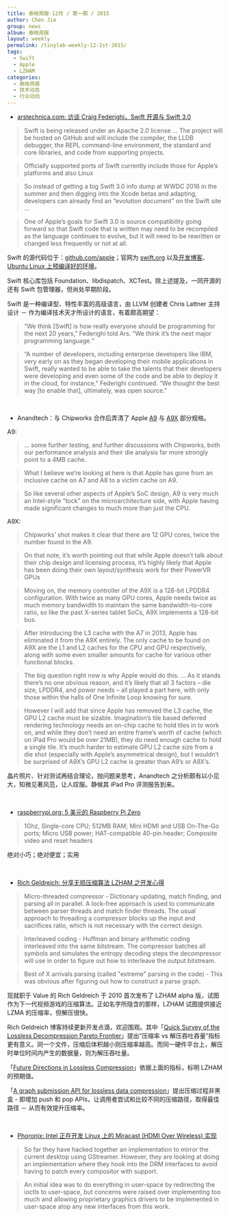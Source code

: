 ```yaml
---
title: 泰晓周报·12月 / 第一期 / 2015
author: Chen Jie
group: news
album: 泰晓周报
layout: weekly
permalink: /tinylab-weekly-12-1st-2015/
tags:
  - Swift
  - Apple
  - LZHAM
categories:
  - 泰晓周报
  - 技术动态
  - 行业动向
---
```


- [arstechnica.com: 访谈 Craig Federighi，Swift 开源与 Swift 3.0](http://arstechnica.com/apple/2015/12/craig-federighi-talks-open-source-swift-and-whats-coming-in-version-3-0/)

> Swift is being released under an Apache 2.0 license ... The project will be hosted on GitHub and will include the compiler, the LLDB debugger, the REPL command-line environment, the standard and core libraries, and code from supporting projects.

> Officially supported ports of Swift currently include those for Apple’s platforms and also Linux

> So instead of getting a big Swift 3.0 info dump at WWDC 2016 in the summer and then digging into the Xcode betas and adapting, developers can already find an “evolution document” on the Swift site ...

> One of Apple’s goals for Swift 3.0 is source compatibility going forward so that Swift code that is written may need to be recompiled as the language continues to evolve, but it will need to be rewritten or changed less frequently or not at all.

Swift 的源代码位于：[github.com/apple](https://github.com/apple)；官网为 [swift.org](https://swift.org/) 以及[开发博客](https://developer.apple.com/swift/blog)、[Ubuntu Linux 上预编译好的环境](https://swift.org/download/#latest-development-snapshots)。

Swift 核心库包括 Foundation、libdispatch、XCTest。除上述提及，一同开源的还有 Swift 包管理器，但尚处早期阶段。

Swift 是一种编译型、特性丰富的高级语言，由 LLVM 创建者 Chris Lattner 主持设计 － 作为编译技术天才所设计的语言，有着颇高期望：

>  “We think [Swift] is how really everyone should be programming for the next 20 years,” Federighi told Ars. “We think it’s the next major programming language.“

> “A number of developers, including enterprise developers like IBM, very early on as they began developing their mobile applications in Swift, really wanted to be able to take the talents that their developers were developing and even some of the code and be able to deploy it in the cloud, for instance,” Federighi continued. “We thought the best way [to enable that], ultimately, was open source.”

<br/>

- Anandtech：与 Chipworks 合作后弄清了 Apple [A9](http://www.anandtech.com/show/9825/correcting-a9s-l3-cache) 与 [A9X](http://www.anandtech.com/show/9824/more-on-apples-a9x-soc) 部分规格。

A9:

> ... some further testing, and further discussions with Chipworks, both our performance analysis and their die analysis far more strongly point to a 4MB cache.

> What I believe we’re looking at here is that Apple has gone from an inclusive cache on A7 and A8 to a victim cache on A9. 

> So like several other aspects of Apple’s SoC design, A9 is very much an Intel-style “tock” on the microarchitecture side, with Apple having made significant changes to much more than just the CPU. 


A9X:

> Chipworks’ shot makes it clear that there are 12 GPU cores, twice the number found in the A9.

> On that note, it’s worth pointing out that while Apple doesn’t talk about their chip design and licensing process, it’s highly likely that Apple has been doing their own layout/synthesis work for their PowerVR GPUs 

> Moving on, the memory controller of the A9X is a 128-bit LPDDR4 configuration. With twice as many GPU cores, Apple needs twice as much memory bandwidth to maintain the same bandwidth-to-core ratio, so like the past X-series tablet SoCs, A9X implements a 128-bit bus.

> After introducing the L3 cache with the A7 in 2013, Apple has eliminated it from the A9X entirely. The only cache to be found on A9X are the L1 and L2 caches for the CPU and GPU respectively, along with some even smaller amounts for cache for various other functional blocks.

> The big question right now is why Apple would do this. ... As it stands there’s no one obvious reason, and it’s likely that all 3 factors – die size, LPDDR4, and power needs – all played a part here, with only those within the halls of One Infinite Loop knowing for sure.

> However I will add that since Apple has removed the L3 cache, the GPU L2 cache must be sizable. Imagination’s tile based deferred rendering technology needs an on-chip cache to hold tiles in to work on, and while they don’t need an entire frame’s worth of cache (which on iPad Pro would be over 21MB), they do need enough cache to hold a single tile. It’s much harder to estimate GPU L2 cache size from a die shot (especially with Apple’s asymmetrical design), but I wouldn’t be surprised of A9X’s GPU L2 cache is greater than A9’s or A8X’s.

晶片照片、针对测试再结合理论，抛问题来思考，Anandtech 之分析颇有以小见大，知微见著风范，让人叹服。静候其 iPad Pro 评测报告到来。

<br/>

- [raspberrypi.org: 5 美元的 Raspberry Pi Zero](https://www.raspberrypi.org/products/pi-zero/)

> 1Ghz, Single-core CPU; 512MB RAM; Mini HDMI and USB On-The-Go ports; Micro USB power; HAT-compatible 40-pin header; Composite video and reset headers

绝对小巧；绝对便宜；实用

<br/>

- [Rich Geldreich: 分享无损压缩算法 LZHAM 之开发心得](http://richg42.blogspot.com/2015/11/important-aspects-of-lzhams-design.html)

> Micro-threaded compressor - Dictionary updating, match finding, and parsing all in parallel. A lock-free approach is used to communicate between parser threads and match finder threads. The usual approach to threading a compressor blocks up the input and sacrifices ratio, which is not necessary with the correct design.

> Interleaved coding - Huffman and binary arithmetic coding interleaved into the same bitstream. The compressor batches all symbols and simulates the entropy decoding steps the decompressor will use in order to figure out how to interleave the output bitstream.

> Best of X arrivals parsing (called "extreme" parsing in the code) - This was obvious after figuring out how to construct a parse graph.

现就职于 Value 的 Rich Geldreich 于 2010 首次发布了 LZHAM alpha 版，试图作为下一代视频游戏的压缩算法。正如名字所隐含的那样，LZHAM 试图提供接近 LZMA 的压缩率，但解压很快。

Rich Geldreich 博客持续更新开发点滴，欢迎围观。其中「[Quick Survey of the Lossless Decompression Pareto Frontier](http://richg42.blogspot.com/2015/11/the-lossless-decompression-pareto.html)」提出“压缩率 vs 解压吞吐吞量”指标更有意义。同一个文件，压缩后体积越小则压缩率越高。而同一硬件平台上，解压时单位时间内产生的数据量，则为解压吞吐量。

「[Future Directions in Lossless Compression](http://richg42.blogspot.com/2015/11/future-directions-in-lossless.html)」依据上面的指标，标明 LZHAM 的预期值。

「[A graph submission API for lossless data compression](http://richg42.blogspot.com/2015/12/a-graph-submission-api-for-lossless.html)」提出压缩过程非黑盒 -  即增加 push 和 pop APIs，让调用者尝试和比较不同的压缩路径，取得最佳路径 － 从而有效提升压缩率。

<br/>

- [Phoronix: Intel 正在开发 Linux 上的 Miracast (HDMI Over Wireless) 实现](http://www.phoronix.com/scan.php?page=news_item&px=Intel-Linux-Miracast-Planning)

> So far they have hacked together an implementation to mirror the current desktop using GStreamer. However, they are looking at doing an implementation where they hook into the DRM interfaces to avoid having to patch every compositor with support.

> An initial idea was to do everything in user-space by redirecting the ioctls to user-space, but concerns were raised over implementing too much and allowing proprietary graphics drivers to be implemented in user-space atop any new interfaces from this work. 

